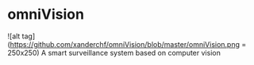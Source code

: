 # omniVision
![alt tag](https://github.com/xanderchf/omniVision/blob/master/omniVision.png = 250x250)
A smart surveillance system based on computer vision
